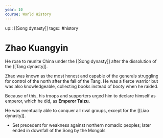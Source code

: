 ```yaml
---
year: 10
course: World History
---
```

up:: [[Song dynasty]]
tags:: #history 

# Zhao Kuangyin

He rose to reunite China under the [[Song dynasty]] after the dissolution of the [[Tang dynasty]]. 

Zhao was known as the most honest and capable of the generals struggling for control of the north after the fall of the Tang. He was a fierce warrior but was also knowledgeable, collecting books instead of booty when he raided.

Because of this, his troops and supporters urged him to declare himself as emperor, which he did, as **Emperor Taizu**.

He was eventually able to conquer all rival groups, except for the [[Liao dynasty]].
- Set precedent for weakness against northern nomadic peoples; later ended in downfall of the Song by the Mongols